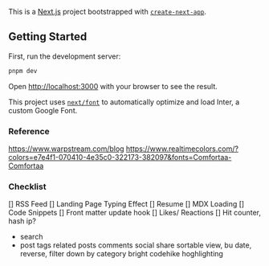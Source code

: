 This is a [Next.js](https://nextjs.org/) project bootstrapped with [`create-next-app`](https://github.com/vercel/next.js/tree/canary/packages/create-next-app).

## Getting Started

First, run the development server:

```bash
pnpm dev
```

Open [http://localhost:3000](http://localhost:3000) with your browser to see the result.

This project uses [`next/font`](https://nextjs.org/docs/basic-features/font-optimization) to automatically optimize and load Inter, a custom Google Font.

### Reference

https://www.warpstream.com/blog
https://www.realtimecolors.com/?colors=e7e4f1-070410-4e35c0-322173-382097&fonts=Comfortaa-Comfortaa

### Checklist

[] RSS Feed
[] Landing Page Typing Effect
[] Resume
[] MDX Loading
[] Code Snippets
[] Front matter update hook
[] Likes/ Reactions
[] Hit counter, hash ip?
* search
* post tags
related posts
comments
social share
sortable view, bu date, reverse, filter down by category
bright codehike hoghlighting
